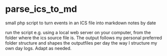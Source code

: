 # parse_ics_to_md
small php script to turn events in an ICS file into markdown notes by date

run the script e.g. using a local web server on your computer, from the folder where the ics source file is. The output follows my personal preferred folder structure and shapes the outputfiles per day the way I structure my own day logs. Adapt as needed.
